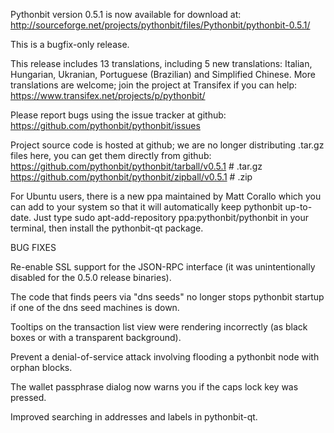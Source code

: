 Pythonbit version 0.5.1 is now available for download at:
http://sourceforge.net/projects/pythonbit/files/Pythonbit/pythonbit-0.5.1/

This is a bugfix-only release.

This release includes 13 translations, including 5 new translations:
Italian, Hungarian, Ukranian, Portuguese (Brazilian) and Simplified Chinese.
More translations are welcome; join the project at Transifex if you can help:
https://www.transifex.net/projects/p/pythonbit/

Please report bugs using the issue tracker at github:
https://github.com/pythonbit/pythonbit/issues

Project source code is hosted at github; we are no longer
distributing .tar.gz files here, you can get them
directly from github:
https://github.com/pythonbit/pythonbit/tarball/v0.5.1  # .tar.gz
https://github.com/pythonbit/pythonbit/zipball/v0.5.1  # .zip

For Ubuntu users, there is a new ppa maintained by Matt Corallo which
you can add to your system so that it will automatically keep
pythonbit up-to-date.  Just type
sudo apt-add-repository ppa:pythonbit/pythonbit
in your terminal, then install the pythonbit-qt package.


BUG FIXES

Re-enable SSL support for the JSON-RPC interface (it was unintentionally
disabled for the 0.5.0 release binaries).

The code that finds peers via "dns seeds" no longer stops pythonbit startup
if one of the dns seed machines is down.

Tooltips on the transaction list view were rendering incorrectly (as black boxes
or with a transparent background).

Prevent a denial-of-service attack involving flooding a pythonbit node with
orphan blocks.

The wallet passphrase dialog now warns you if the caps lock key was pressed.

Improved searching in addresses and labels in pythonbit-qt.
